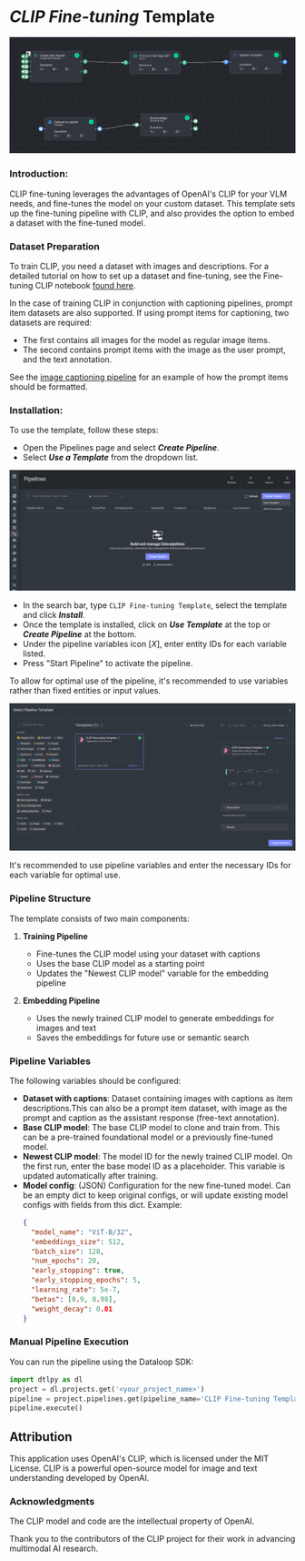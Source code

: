 # *CLIP Fine-tuning* Template

<img src="assets/pipeline.png" alt="Image of the pipeline">

### Introduction:

CLIP fine-tuning leverages the advantages of OpenAI's CLIP for your VLM needs, and fine-tunes the model on your custom
dataset. This template sets up the fine-tuning pipeline with CLIP, and also provides the option to embed a dataset
with the fine-tuned model.

### Dataset Preparation

To train CLIP, you need a dataset with images and descriptions. For a detailed tutorial on how to set up a dataset and fine-tuning, see the Fine-tuning CLIP notebook [found here](https://developers.dataloop.ai/notebooks/notebooks).

In the case of training CLIP in conjunction with captioning pipelines, prompt item datasets are also supported. If using prompt items for captioning, two datasets are required:

- The first contains all images for the model as regular image items.
- The second contains prompt items with the image as the user prompt, and the text annotation.

See the [image captioning pipeline](https://github.com/dataloop-ai-apps/pipeline-templates/blob/main/image_preprocessing/image_captioning_pipeline/README.md) for an example of how the prompt items should be formatted.

### Installation:

To use the template, follow these steps:

* Open the Pipelines page and select _**Create Pipeline**_.
* Select _**Use a Template**_ from the dropdown list.

<img src="assets/pipeline_create.png" alt="Image of the pipeline creation page">

* In the search bar, type `CLIP Fine-tuning Template`, select the template and click _**Install**_.
* Once the template is installed, click on _**Use Template**_ at the top or _**Create Pipeline**_ at the bottom.
* Under the pipeline variables icon [*X*], enter entity IDs for each variable listed.
* Press "Start Pipeline" to activate the pipeline.

To allow for optimal use of the pipeline, it's recommended to use variables rather than fixed entities or input values.

<img src="assets/marketplace_create_pipeline.png" alt="Image of the pipeline in Marketplace">

It's recommended to use pipeline variables and enter the necessary IDs for each variable for optimal use.

### Pipeline Structure
The template consists of two main components:

1. **Training Pipeline**
   - Fine-tunes the CLIP model using your dataset with captions
   - Uses the base CLIP model as a starting point
   - Updates the "Newest CLIP model" variable for the embedding pipeline

2. **Embedding Pipeline**
   - Uses the newly trained CLIP model to generate embeddings for images and text
   - Saves the embeddings for future use or semantic search

### Pipeline Variables
The following variables should be configured:
- **Dataset with captions**: Dataset containing images with captions as item descriptions.This can also be a prompt item dataset, with image as the prompt and caption as the assistant response (free-text annotation).
- **Base CLIP model**: The base CLIP model to clone and train from. This can be a pre-trained foundational model or a previously fine-tuned model.
- **Newest CLIP model**: The model ID for the newly trained CLIP model. On the first run, enter the base model ID as a placeholder. This variable is updated automatically after training.
- **Model config**: (JSON) Configuration for the new fine-tuned model. Can be an empty dict to keep original configs, or will update existing model configs with fields from this dict. Example:
  ```json
  {
    "model_name": "ViT-B/32",
    "embeddings_size": 512,
    "batch_size": 128,
    "num_epochs": 20,
    "early_stopping": true,
    "early_stopping_epochs": 5,
    "learning_rate": 5e-7,
    "betas": [0.9, 0.98],
    "weight_decay": 0.01
  }
  ```

### Manual Pipeline Execution

You can run the pipeline using the Dataloop SDK:

```python
import dtlpy as dl
project = dl.projects.get('<your_project_name>')
pipeline = project.pipelines.get(pipeline_name='CLIP Fine-tuning Template')
pipeline.execute()
```

## Attribution

This application uses OpenAI's CLIP, which is licensed under the MIT License. CLIP is a powerful open-source model for
image and text understanding developed by OpenAI.

### Acknowledgments

The CLIP model and code are the intellectual property of OpenAI.

Thank you to the contributors of the CLIP project for their work in advancing multimodal AI research.
